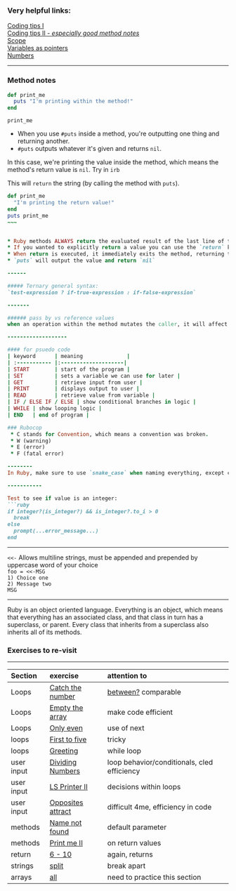 ### Very helpful links:
[Coding tips I](https://launchschool.com/lessons/a0f3cd44/assignments/aa99ad2d)  
[Coding tips II - *especially good method notes*](https://launchschool.com/lessons/a0f3cd44/assignments/f612fbc5)  
[Scope](https://launchschool.com/lessons/a0f3cd44/assignments/fff0b9db)  
[Variables as pointers](https://launchschool.com/books/ruby/read/more_stuff#variables_as_pointers)  
[Numbers](http://ruby.bastardsbook.com/chapters/numbers/)

----------------

### Method notes
```ruby  
def print_me    
  puts "I'm printing within the method!"  
end
```

`print_me`  
* When you use `#puts` inside a method, you're outputting one thing and returning another.  
* `#puts` outputs whatever it's given and returns `nil`.

In this case, we're printing the value inside the method, which means the method's return value is `nil`. Try in `irb`  

This will `return` the string (by calling the method with `puts`).
```ruby 
def print_me  
  "I'm printing the return value!"  
end  
puts print_me  
~~~


* Ruby methods ALWAYS return the evaluated result of the last line of the expression unless an explicit return comes before it.  
* If you wanted to explicitly return a value you can use the `return` keyword
* When return is executed, it immediately exits the method, returning the provided value.
* `puts` will output the value and return `nil`

------

##### Ternary general syntax:  
`test-expression ? if-true-expression : if-false-expression`

-------

###### pass by vs reference values
when an operation within the method mutates the caller, it will affect the original object

-------------------

#### for psuedo code
| keyword      | meaning              |
| :----------- |:--------------------|
| START        | start of the program |
| SET          | sets a variable we can use for later |
| GET          | retrieve input from user |
| PRINT        | displays output to user |
| READ         | retrieve value from variable |
| IF / ELSE IF / ELSE | show conditional branches in logic |
| WHILE | show looping logic |
| END   | end of program |

### Rubocop
 * C stands for Convention, which means a convention was broken.
 * W (warning)
 * E (error)
 * F (fatal error)

--------
In Ruby, make sure to use `snake_case` when naming everything, except classes which are `CamelCase` or constants, which are all `UPPERCASE`.  

-----------

Test to see if value is an integer:
```ruby
if integer?(is_integer?) && is_integer?.to_i > 0
  break
else
  prompt(...error_message...)
end
```

-----------
`<<-` Allows multiline strings, must be appended and prepended by uppercase word of your choice  
`foo = <<-MSG`  
 `1) Choice one`  
 `2) Message two`  
 `MSG`

-------
Ruby is an object oriented language. Everything is an object, which means that everything has an associated class, and that class in turn has a superclass, or parent. Every class that inherits from a superclass also inherits all of its methods.

### Exercises to re-visit
-----
| Section    | exercise | attention to |
| :---------- | :-------- | :----------- |
| Loops        | [Catch the number](https://launchschool.com/exercises/f1616791) | [between?](http://ruby-doc.org/core-2.3.1/Comparable.html) comparable |
| Loops        | [Empty the array](https://launchschool.com/exercises/0866fdc7) | make code efficient |
| Loops  | [Only even](https://launchschool.com/exercises/1f4b0bec) | use of next |
| loops  | [First to five](https://launchschool.com/exercises/41f4b2a2) | tricky |
| loops  | [Greeting](https://launchschool.com/exercises/aae4a14e) | while loop |
| user input | [Dividing Numbers](https://launchschool.com/exercises/e740a355) | loop behavior/conditionals, cled efficiency |
| user input | [LS Printer II](https://launchschool.com/exercises/e0ff894c) | decisions within loops |
| user input | [Opposites attract](https://launchschool.com/exercises/84929d91) | difficult 4me, efficiency in code |
| methods | [Name not found](https://launchschool.com/exercises/d462c857) | default parameter |
| methods | [Print me II](https://launchschool.com/exercises/15ab0113) | on return values |
| return | [6 - 10](https://launchschool.com/exercise_sets/d6b1fb73) | again, returns |
| strings | [split](https://launchschool.com/exercises/97f49731) | break apart |
| arrays | [all](https://launchschool.com/exercise_sets/43b48b60) | need to practice this section |
